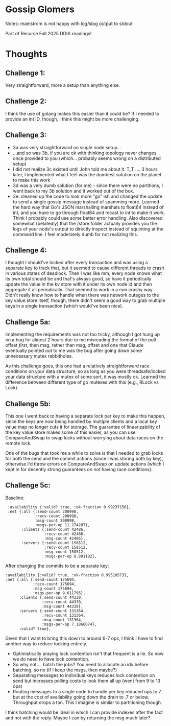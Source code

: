 # Gossip Glomers

Notes: maelstrom is not happy with log/slog output to stdout

Part of Recurse Fall 2025 DDIA readings!

# Thoughts

## Challenge 1:

Very straightforward, more a setup than anything else.

## Challenge 2:

I think the use of golang makes this easier than it could be? If I needed to provide an int ID, though, I think this might be more challenging.

## Challenge 3:

- 3a was very straightforward on single node setup...
- ...and so was 3b, if you are ok with thinking topology never changes once provided to you (which... probably seems wrong on a distributed setup)
- I did not realize 3c existed until John told me about it. T_T .... 3 hours later, I implemented what I feel was the dumbest solution on the planet to make this work
- 3d was a very dumb solution (for me) - since there were no partitions, I went back to my 3b solution and it worked out of the box.
- 3e: cleaned up the code to look more "go" ish and changed the update to send a single gossip message instead of spamming more. Learned the hard way that Go's JSON marshalling marshals to float64 instead of int, and you have to go through float64 and recast to int to make it work. Think I probably could use some better error handling. Also discovered somewhat (belatedly) that the /store folder actually provides you the logs of your node's output to directly inspect instead of squinting at the command line. I feel moderately dumb for not realizing this.

## Challenge 4:

I thought I should've locked after every transaction and was using a separate key to track that, but it seemed to cause different threads to crash in various states of deadlock. Then I was like mm, every node knows what its own total should be and that's always good, so have it periodically update the value in the kv store with it under its own node id and then aggregate it all periodically. That seemed to work in a non crashy way. Didn't really know how to handle when there was network outages to the key value store itself, though, there didn't seem a good way to grab multiple keys in a single transaction (which would've been nice).

## Challenge 5a:

Implementing the requirements was not too tricky, although I got hung up on a bug for almost 2 hours due to me misreading the format of the poll - offset *first*, then msg, rather than msg, offset and one that Claude eventually pointed out to me was the bug after going down some unnecessary mutex rabbitholes.

As this challenge goes, this one had a relatively straightforward race conditions on your data structure, so as long as you were threadsafe/locked your data structure with a mutex of some sort, it was mostly ok. Learned the difference between different type of go mutexes with this (e.g., RLock vs Lock).

## Challenge 5b:

This one I went back to having a separate lock per key to make this happen, since the keys are now being handled by multiple clients and a local key value map no longer cuts it for storage. The guarantee of linearizability of the key value store makes some of this easier, as you can use CompareAndSwap to swap locks without worrying about data races on the remote lock.

One of the bugs that took me a while to solve is that I needed to grab locks for both the send and the commit actions (since I was storing both by key), otherwise I'd throw errors on CompareAndSwap on update actions (which I kept in for decently strong guarantees on not having race conditions).

## Challenge 5c:

Baseline:

```
 :availability {:valid? true, :ok-fraction 0.99237156},
 :net {:all {:send-count 200998,
             :recv-count 200998,
             :msg-count 200998,
             :msgs-per-op 11.274287},
       :clients {:send-count 42486,
                 :recv-count 42486,
                 :msg-count 42486},
       :servers {:send-count 158512,
                 :recv-count 158512,
                 :msg-count 158512,
                 :msgs-per-op 8.891182},
```

After changing the commits to be a separate key:
```
:availability {:valid? true, :ok-fraction 0.99518573},
:net {:all {:send-count 175694,
            :recv-count 175694,
            :msg-count 175694,
            :msgs-per-op 9.611795},
      :clients {:send-count 44330,
                :recv-count 44330,
                :msg-count 44330},
      :servers {:send-count 131364,
                :recv-count 131364,
                :msg-count 131364,
                :msgs-per-op 7.1866074},
      :valid? true},
```

Given that I want to bring this down to around 6-7 ops, I think I have to find another way to reduce locking entirely.

- Optimistically praying lock contention isn't that frequent is a lie. So now we do need to have lock contention.
- So why not.... batch the jobs? You need to allocate an idx before batching, so no (if I keep the msgs, then maybe?)
- Separating messages to individual keys reduces lock contention on send but increases polling costs to look them all up (went from 9 to 13 ops)
- Routing messages to a single node to handle per key reduced ops to 7 but at the cost of availability going down the drain to .7 or below. Throughput drops a ton. This I imagine is similar to partitioning though.

I think batching would be ideal in which I can provide indexes after the fact and not with the reply.
Maybe I can by returning the msg much later?
